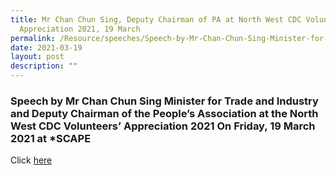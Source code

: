 ```yaml
---
title: Mr Chan Chun Sing, Deputy Chairman of PA at North West CDC Volunteers’
  Appreciation 2021, 19 March
permalink: /Resource/speeches/Speech-by-Mr-Chan-Chun-Sing-Minister-for-Trade-and-Industry
date: 2021-03-19
layout: post
description: ""
---
```



### Speech by Mr Chan Chun Sing Minister for Trade and Industry and Deputy Chairman of the People’s Association at the North West CDC Volunteers’ Appreciation 2021 On Friday, 19 March 2021 at *SCAPE

Click [here](/files/NewsRoom/Speech-by-Mr-Chan-Chun-Sing-Minister-for-Trade-and-Industry-and-Deputy-Chairman.pdf)